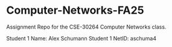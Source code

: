 # Computer-Networks-FA25
Assignment Repo for the CSE-30264 Computer Networks class.

Student 1 Name: Alex Schumann
Student 1 NetID: aschuma4
